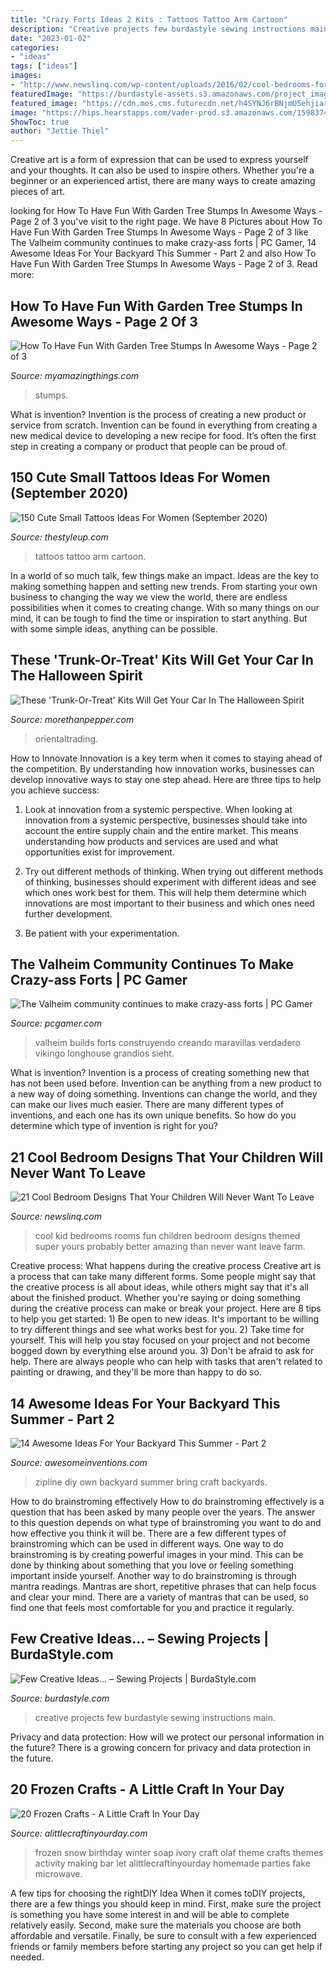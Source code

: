 ```yaml
---
title: "Crazy Forts Ideas 2 Kits : Tattoos Tattoo Arm Cartoon"
description: "Creative projects few burdastyle sewing instructions main"
date: "2023-01-02"
categories:
- "ideas"
tags: ["ideas"]
images:
- "http://www.newslinq.com/wp-content/uploads/2016/02/cool-bedrooms-for-kids-3.jpg"
featuredImage: "https://burdastyle-assets.s3.amazonaws.com/project_images/assets/000/088/490/IMG_062_original.png?1264516021"
featured_image: "https://cdn.mos.cms.futurecdn.net/h4SYNJ6rBNjmU5ehjiartg-1200-80.jpg"
image: "https://hips.hearstapps.com/vader-prod.s3.amazonaws.com/1598374614-baby-shark-trunk-or-treat-decorating-kit~13956480.jpg"
ShowToc: true
author: "Jettie Thiel"
---
```



Creative art is a form of expression that can be used to express yourself and your thoughts. It can also be used to inspire others. Whether you're a beginner or an experienced artist, there are many ways to create amazing pieces of art.

	

		
looking for How To Have Fun With Garden Tree Stumps In Awesome Ways - Page 2 of 3 you've visit to the right page. We have 8 Pictures about How To Have Fun With Garden Tree Stumps In Awesome Ways - Page 2 of 3 like The Valheim community continues to make crazy-ass forts | PC Gamer, 14 Awesome Ideas For Your Backyard This Summer - Part 2 and also How To Have Fun With Garden Tree Stumps In Awesome Ways - Page 2 of 3. Read more:
		
    
## How To Have Fun With Garden Tree Stumps In Awesome Ways - Page 2 Of 3

<img loading=lazy src="https://myamazingthings.com/wp-content/uploads/2017/03/e7248495457b4afbd9ebc3e3048ce147.jpg" onerror="this.onerror=null;this.src='https://tse1.mm.bing.net/th?id=OIP.b4stkYQ4tRRdtGp9gZgIpwHaJ3&amp;pid=15.1';" alt="How To Have Fun With Garden Tree Stumps In Awesome Ways - Page 2 of 3">

_Source: myamazingthings.com_

>stumps. 

	

What is invention?
Invention is the process of creating a new product or service from scratch. Invention can be found in everything from creating a new medical device to developing a new recipe for food. It’s often the first step in creating a company or product that people can be proud of.

    
## 150 Cute Small Tattoos Ideas For Women (September 2020)

<img loading=lazy src="https://thestyleup.com/wp-content/uploads/2016/06/small-girl-tattoo-67-650x650.jpg" onerror="this.onerror=null;this.src='https://tse4.mm.bing.net/th?id=OIP.vKWGsvSHD8oMcPXQEyMR8AHaHa&amp;pid=15.1';" alt="150 Cute Small Tattoos Ideas For Women (September 2020)">

_Source: thestyleup.com_

>tattoos tattoo arm cartoon. 

	

In a world of so much talk, few things make an impact. Ideas are the key to making something happen and setting new trends. From starting your own business to changing the way we view the world, there are endless possibilities when it comes to creating change. With so many things on our mind, it can be tough to find the time or inspiration to start anything. But with some simple ideas, anything can be possible.

    
## These &#039;Trunk-Or-Treat&#039; Kits Will Get Your Car In The Halloween Spirit

<img loading=lazy src="https://hips.hearstapps.com/vader-prod.s3.amazonaws.com/1598374614-baby-shark-trunk-or-treat-decorating-kit~13956480.jpg" onerror="this.onerror=null;this.src='https://tse1.mm.bing.net/th?id=OIP.9kxavzkick4U4xXcXsV0zAHaHa&amp;pid=15.1';" alt="These &#039;Trunk-Or-Treat&#039; Kits Will Get Your Car In The Halloween Spirit">

_Source: morethanpepper.com_

>orientaltrading. 

	

How to Innovate
Innovation is a key term when it comes to staying ahead of the competition. By understanding how innovation works, businesses can develop innovative ways to stay one step ahead. Here are three tips to help you achieve success:
1. Look at innovation from a systemic perspective. When looking at innovation from a systemic perspective, businesses should take into account the entire supply chain and the entire market. This means understanding how products and services are used and what opportunities exist for improvement.

2. Try out different methods of thinking. When trying out different methods of thinking, businesses should experiment with different ideas and see which ones work best for them. This will help them determine which innovations are most important to their business and which ones need further development.

3. Be patient with your experimentation.

    
## The Valheim Community Continues To Make Crazy-ass Forts | PC Gamer

<img loading=lazy src="https://cdn.mos.cms.futurecdn.net/h4SYNJ6rBNjmU5ehjiartg-1200-80.jpg" onerror="this.onerror=null;this.src='https://tse1.mm.bing.net/th?id=OIP.7t9LFku5MlrItnDK-9UZ3gHaEK&amp;pid=15.1';" alt="The Valheim community continues to make crazy-ass forts | PC Gamer">

_Source: pcgamer.com_

>valheim builds forts construyendo creando maravillas verdadero vikingo longhouse grandios sieht. 

	

What is invention?
Invention is a process of creating something new that has not been used before. Invention can be anything from a new product to a new way of doing something. Inventions can change the world, and they can make our lives much easier. There are many different types of inventions, and each one has its own unique benefits. So how do you determine which type of invention is right for you?

    
## 21 Cool Bedroom Designs That Your Children Will Never Want To Leave

<img loading=lazy src="http://www.newslinq.com/wp-content/uploads/2016/02/cool-bedrooms-for-kids-3.jpg" onerror="this.onerror=null;this.src='https://tse1.mm.bing.net/th?id=OIP.p-9jXoZnH7ap9gyYIOhtwAHaFQ&amp;pid=15.1';" alt="21 Cool Bedroom Designs That Your Children Will Never Want To Leave">

_Source: newslinq.com_

>cool kid bedrooms rooms fun children bedroom designs themed super yours probably better amazing than never want leave farm. 

	

Creative process: What happens during the creative process
Creative art is a process that can take many different forms. Some people might say that the creative process is all about ideas, while others might say that it's all about the finished product. Whether you're saying or doing something during the creative process can make or break your project. Here are 8 tips to help you get started: 1) Be open to new ideas. It's important to be willing to try different things and see what works best for you. 2) Take time for yourself. This will help you stay focused on your project and not become bogged down by everything else around you. 3) Don't be afraid to ask for help. There are always people who can help with tasks that aren't related to painting or drawing, and they'll be more than happy to do so.

    
## 14 Awesome Ideas For Your Backyard This Summer - Part 2

<img loading=lazy src="http://www.awesomeinventions.com/wp-content/uploads/2015/04/diy-zipline.jpg" onerror="this.onerror=null;this.src='https://tse3.mm.bing.net/th?id=OIP.A96_HafHF9HV2ih-G-Pq7AHaLM&amp;pid=15.1';" alt="14 Awesome Ideas For Your Backyard This Summer - Part 2">

_Source: awesomeinventions.com_

>zipline diy own backyard summer bring craft backyards. 

	

How to do brainstroming effectively
How to do brainstroming effectively is a question that has been asked by many people over the years. The answer to this question depends on what type of brainstroming you want to do and how effective you think it will be. There are a few different types of brainstroming which can be used in different ways. 
One way to do brainstroming is by creating powerful images in your mind. This can be done by thinking about something that you love or feeling something important inside yourself. Another way to do brainstroming is through mantra readings. Mantras are short, repetitive phrases that can help focus and clear your mind. There are a variety of mantras that can be used, so find one that feels most comfortable for you and practice it regularly.

    
## Few Creative Ideas... – Sewing Projects | BurdaStyle.com

<img loading=lazy src="https://burdastyle-assets.s3.amazonaws.com/project_images/assets/000/088/490/IMG_062_original.png?1264516021" onerror="this.onerror=null;this.src='https://tse2.mm.bing.net/th?id=OIP.DIPm01A4k7TFRQ2vVPp9VAHaIk&amp;pid=15.1';" alt="Few Creative Ideas... – Sewing Projects | BurdaStyle.com">

_Source: burdastyle.com_

>creative projects few burdastyle sewing instructions main. 

	

Privacy and data protection: How will we protect our personal information in the future?
There is a growing concern for privacy and data protection in the future.

    
## 20 Frozen Crafts - A Little Craft In Your Day

<img loading=lazy src="https://alittlecraftinyourday.com/wp-content/uploads/2014/06/3e0e5047d7029d0d9be963205163af2a.jpg" onerror="this.onerror=null;this.src='https://tse1.mm.bing.net/th?id=OIP.8aJ1sSLjKArwy2WX_PXffAHaMM&amp;pid=15.1';" alt="20 Frozen Crafts - A Little Craft In Your Day">

_Source: alittlecraftinyourday.com_

>frozen snow birthday winter soap ivory craft olaf theme crafts themes activity making bar let alittlecraftinyourday homemade parties fake microwave. 

	

A few tips for choosing the rightDIY Idea
When it comes toDIY projects, there are a few things you should keep in mind. First, make sure the project is something you have some interest in and will be able to complete relatively easily. Second, make sure the materials you choose are both affordable and versatile. Finally, be sure to consult with a few experienced friends or family members before starting any project so you can get help if needed.

